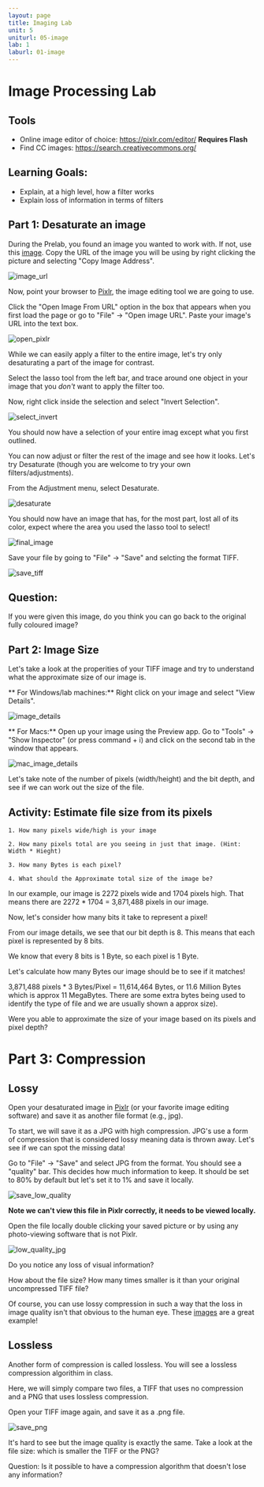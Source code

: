 ```yaml
---
layout: page
title: Imaging Lab
unit: 5
uniturl: 05-image
lab: 1
laburl: 01-image
---
```


Image Processing Lab
====================


Tools
-----
 * Online image editor of choice: https://pixlr.com/editor/ **Requires Flash**
 * Find CC images: https://search.creativecommons.org/

Learning Goals:
---------------
 * Explain, at a high level, how a filter works 
 * Explain loss of information in terms of filters

Part 1: Desaturate an image
---------------------------

During the Prelab, you found an image you wanted to work with. If not, use this [image](https://upload.wikimedia.org/wikipedia/commons/2/2f/There%27s_a_party%3F.jpg). Copy the URL of the image you will be using by right clicking the picture and selecting "Copy Image Address".

![image_url](img_url.png)

Now, point your browser to [Pixlr](https://pixlr.com/editor/), the image editing tool we are going to use.

Click the "Open Image From URL" option in the box that appears when you first load the page or go to "File" -> "Open image URL". Paste your image's URL into the text box.

![open_pixlr](pixlr1.png)

While we can easily apply a filter to the entire image, let's try only desaturating a part of the image for contrast.

Select the lasso tool from the left bar, and trace around one object in your image that you *don't* want to apply the filter too.

Now, right click inside the selection and select "Invert Selection". 

![select_invert](invert.png)

You should now have a selection of your entire imag except what you first outlined. 

You can now adjust or filter the rest of the image and see how it looks. Let's try Desaturate (though you are welcome to try your own filters/adjustments).

From the Adjustment menu, select Desaturate.

![desaturate](desaturate.png)

You should now have an image that has, for the most part, lost all of its color, expect where the area you used the lasso tool to select!

![final_image](final_image.png) 

Save your file by going to "File" -> "Save" and selcting the format TIFF.

![save_tiff](save_tiff.png)

Question:
----------
If you were given this image, do you think you can go back to the original fully coloured image?


Part 2: Image Size
------------------

Let's take a look at the properities of your TIFF image and try to understand what the approximate size of our image is.

** For Windows/lab machines:**
Right click on your image and select "View Details". 

![image_details](image_details.png)

** For Macs:**
Open up your image using the Preview app. Go to "Tools" -> "Show Inspector" (or press command + i) and click on the second tab in the window that appears.

![mac_image_details](mac_image_details.png)

Let's take note of the number of pixels (width/height) and the bit depth, and see if we can work out the size of the file.


Activity: Estimate file size from its pixels
---------------------------------------------

	1. How many pixels wide/high is your image

	2. How many pixels total are you seeing in just that image. (Hint: Width * Hieght)

	3. How many Bytes is each pixel?

	4. What should the Approximate total size of the image be?

In our example, our image is 2272 pixels wide and 1704 pixels high. That means there are 2272 * 1704 = 3,871,488  pixels in our image.

Now, let's consider how many bits it take to represent a pixel!

From our image details, we see that our bit depth is 8. This means that each pixel is represented by 8 bits.

We know that every 8 bits is 1 Byte, so each pixel is 1 Byte. 

Let's calculate how many Bytes our image should be to see if it matches!

3,871,488 pixels * 3 Bytes/Pixel = 11,614,464 Bytes, or 11.6 Million Bytes which is approx 11 MegaBytes. There are some extra bytes being used to identify the type of file and we are usually shown a approx size).

Were you able to approximate the size of your image based on its pixels and pixel depth?

Part 3: Compression
===================

Lossy
-----

Open your desaturated image in [Pixlr](https://pixlr.com/editor/) (or your favorite image editing software) and save it as another file format (e.g., jpg).

To start, we will save it as a JPG with high compression. JPG's use a form of compression that is considered lossy meaning data is thrown away. Let's see if we can spot the missing data!

Go to "File" -> "Save" and select JPG from the format. You should see a "quality" bar. This decides how much information to keep. It should be set to 80% by default but let's set it to 1% and save it locally.

![save_low_quality](low_quality_jpg.png)

**Note we can't view this file in Pixlr correctly, it needs to be viewed locally.**

Open the file locally double clicking your saved picture or by using any photo-viewing software that is not Pixlr.

![low_quality_jpg](desaturated_jpg_1.jpg)

Do you notice any loss of visual information?

How about the file size? How many times smaller is it than your original uncompressed TIFF file?

Of course, you can use lossy compression in such a way that the loss in image quality isn't that obvious to the human eye. These [images](https://en.wikipedia.org/wiki/File:Quality_comparison_jpg_vs_saveforweb.jpg) are a great example!

Lossless
--------

Another form of compression is called lossless. You will see a lossless compression algorithim in class.

Here, we will simply compare two files, a TIFF that uses no compression and a PNG that uses lossless compression.

Open your TIFF image again, and save it as a .png file.

![save_png](save_png.png)

It's hard to see but the image quality is exactly the same. Take a look at the file size: which is smaller the TIFF or the PNG?

Question: Is it possible to have a compression algorithm that doesn't lose any information?

